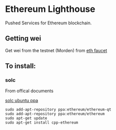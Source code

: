 # Ethereum Lighthouse
Pushed Services for Ethereum blockchain.

## Getting wei
Get wei from the testnet (Morden) from [eth faucet](http://faucet.ma.cx:3000/)


## To install:

### solc

From offical documents

[solc ubuntu ppa](http://www.ethdocs.org/en/latest/ethereum-clients/cpp-ethereum/installing-binaries/linux-ubuntu-ppa.html)

```
sudo add-apt-repository ppa:ethereum/ethereum-qt
sudo add-apt-repository ppa:ethereum/ethereum
sudo apt-get update
sudo apt-get install cpp-ethereum
```

